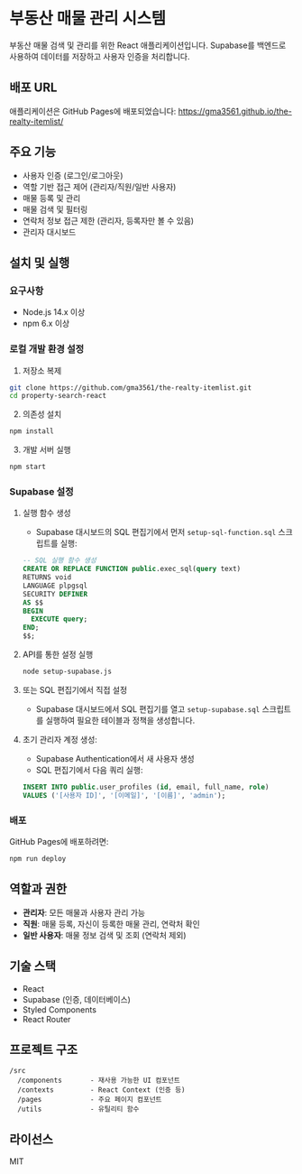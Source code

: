 # 부동산 매물 관리 시스템

부동산 매물 검색 및 관리를 위한 React 애플리케이션입니다. Supabase를 백엔드로 사용하여 데이터를 저장하고 사용자 인증을 처리합니다.

## 배포 URL

애플리케이션은 GitHub Pages에 배포되었습니다:
https://gma3561.github.io/the-realty-itemlist/

## 주요 기능

- 사용자 인증 (로그인/로그아웃)
- 역할 기반 접근 제어 (관리자/직원/일반 사용자)
- 매물 등록 및 관리
- 매물 검색 및 필터링
- 연락처 정보 접근 제한 (관리자, 등록자만 볼 수 있음)
- 관리자 대시보드

## 설치 및 실행

### 요구사항

- Node.js 14.x 이상
- npm 6.x 이상

### 로컬 개발 환경 설정

1. 저장소 복제
```bash
git clone https://github.com/gma3561/the-realty-itemlist.git
cd property-search-react
```

2. 의존성 설치
```bash
npm install
```

3. 개발 서버 실행
```bash
npm start
```

### Supabase 설정

1. 실행 함수 생성
   - Supabase 대시보드의 SQL 편집기에서 먼저 `setup-sql-function.sql` 스크립트를 실행:
   ```sql
   -- SQL 실행 함수 생성
   CREATE OR REPLACE FUNCTION public.exec_sql(query text)
   RETURNS void
   LANGUAGE plpgsql
   SECURITY DEFINER
   AS $$
   BEGIN
     EXECUTE query;
   END;
   $$;
   ```

2. API를 통한 설정 실행
   ```bash
   node setup-supabase.js
   ```

3. 또는 SQL 편집기에서 직접 설정
   - Supabase 대시보드에서 SQL 편집기를 열고 `setup-supabase.sql` 스크립트를 실행하여 필요한 테이블과 정책을 생성합니다.

4. 초기 관리자 계정 생성:
   - Supabase Authentication에서 새 사용자 생성
   - SQL 편집기에서 다음 쿼리 실행:
   ```sql
   INSERT INTO public.user_profiles (id, email, full_name, role)
   VALUES ('[사용자 ID]', '[이메일]', '[이름]', 'admin');
   ```

### 배포

GitHub Pages에 배포하려면:

```bash
npm run deploy
```

## 역할과 권한

- **관리자**: 모든 매물과 사용자 관리 가능
- **직원**: 매물 등록, 자신이 등록한 매물 관리, 연락처 확인
- **일반 사용자**: 매물 정보 검색 및 조회 (연락처 제외)

## 기술 스택

- React
- Supabase (인증, 데이터베이스)
- Styled Components
- React Router

## 프로젝트 구조

```
/src
  /components       - 재사용 가능한 UI 컴포넌트
  /contexts         - React Context (인증 등)
  /pages            - 주요 페이지 컴포넌트
  /utils            - 유틸리티 함수
```

## 라이선스

MIT